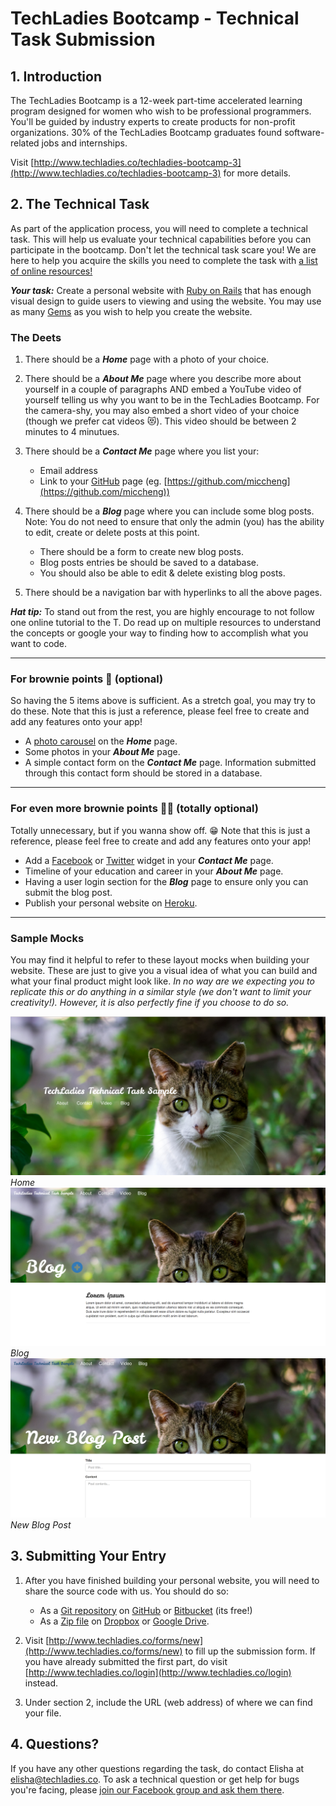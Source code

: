 # TechLadies Bootcamp - Technical Task Submission

## 1. Introduction

The TechLadies Bootcamp is a 12-week part-time accelerated learning program designed for women who wish to be professional programmers. You'll be guided by industry experts to create products for non-profit organizations. 30% of the TechLadies Bootcamp graduates found software-related jobs and internships.

Visit [http://www.techladies.co/techladies-bootcamp-3](http://www.techladies.co/techladies-bootcamp-3) for more details.

## 2. The Technical Task

As part of the application process, you will need to complete a technical task. This will help us evaluate your technical capabilities before you can participate in the bootcamp. Don't let the technical task scare you! We are here to help you acquire the skills you need to complete the task with [a list of online resources!](https://github.com/TechLadies/prebootcamp-workshops-2017)

***Your task:*** Create a personal website with [Ruby on Rails](http://rubyonrails.org) that has enough visual design to guide users to viewing and using the website. You may use as many [Gems](https://rubygems.org) as you wish to help you create the website.

### The Deets

1. There should be a ***Home*** page with a photo of your choice.
2. There should be a ***About Me*** page where you describe more about yourself in a couple of paragraphs AND embed a YouTube video of yourself telling us why you want to be in the TechLadies Bootcamp. For the camera-shy, you may also embed a short video of your choice (though we prefer cat videos 😻). This video should be between 2 minutes to 4 minutues.
3. There should be a ***Contact Me*** page where you list your:

	- Email address
	- Link to your [GitHub](https://github.com) page (eg. [https://github.com/miccheng](https://github.com/miccheng))

4. There should be a ***Blog*** page where you can include some blog posts. Note: You do not need to ensure that only the admin (you) has the ability to edit, create or delete posts at this point.

	- There should be a form to create new blog posts.
	- Blog posts entries be should be saved to a database.
	- You should also be able to edit & delete existing blog posts.

5. There should be a navigation bar with hyperlinks to all the above pages.

***Hat tip:*** To stand out from the rest, you are highly encourage to not follow one online tutorial to the T. Do read up on multiple resources to understand the concepts or google your way to finding how to accomplish what you want to code.  

---

### For brownie points 🍪 (optional)

So having the 5 items above is sufficient. As a stretch goal, you may try to do these. Note that this is just a reference, please feel free to create and add any features onto your app!

- A [photo carousel](https://www.w3schools.com/bootstrap/bootstrap_carousel.asp) on the ***Home*** page.
- Some photos in your ***About Me*** page.
- A simple contact form on the ***Contact Me*** page. Information submitted through this contact form should be stored in a database.

---

### For even more brownie points 🍪🍪 (totally optional)

Totally unnecessary, but if you wanna show off. 😁 Note that this is just a reference, please feel free to create and add any features onto your app!

- Add a [Facebook](https://developers.facebook.com/products/social-plugins/overview/) or [Twitter](https://dev.twitter.com/web/overview) widget in your ***Contact Me*** page.
- Timeline of your education and career in your ***About Me*** page.
- Having a user login section for the ***Blog*** page to ensure only you can submit the blog post.
- Publish your personal website on [Heroku](https://www.heroku.com).

---

### Sample Mocks

You may find it helpful to refer to these layout mocks when building your website. These are just to give you a visual idea of what you can build and what your final product might look like. *In no way are we expecting you to replicate this or do anything in a similar style (we don't want to limit your creativity!). However, it is also perfectly fine if you choose to do so.*

![home screen](ui-mocks/home-screen.png)
*Home*
![blog screen](ui-mocks/blog-screen.png)
*Blog*
![new blog post screen](ui-mocks/blog-add-screen.png)
*New Blog Post*

## 3. Submitting Your Entry

1. After you have finished building your personal website, you will need to share the source code with us. You should do so:

	- As a [Git repository](https://git-scm.com) on [GitHub](https://github.com) or [Bitbucket](https://bitbucket.org) (its free!)
	- As a [Zip file](https://en.wikipedia.org/wiki/Zip_(file_format)) on [Dropbox](https://www.dropbox.com) or [Google Drive](http://drive.google.com).

2. Visit [http://www.techladies.co/forms/new](http://www.techladies.co/forms/new) to fill up the submission form. If you have already submitted the first part, do visit [http://www.techladies.co/login](http://www.techladies.co/login) instead.
3. Under section 2, include the URL (web address) of where we can find your file.

## 4. Questions?

If you have any other questions regarding the task, do contact Elisha at elisha@techladies.co. To ask a technical question or get help for bugs you're facing, please [join our Facebook group and ask them there](https://www.facebook.com/groups/techladiescode). 
